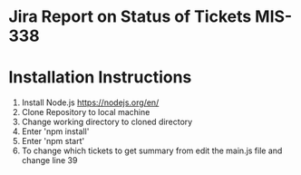 # Jira Report on Status of Tickets MIS-338

# Installation Instructions
1. Install Node.js https://nodejs.org/en/
2. Clone Repository to local machine
3. Change working directory to cloned directory
4. Enter 'npm install'
5. Enter 'npm start'
6. To change which tickets to get summary from edit the main.js file and change line 39
